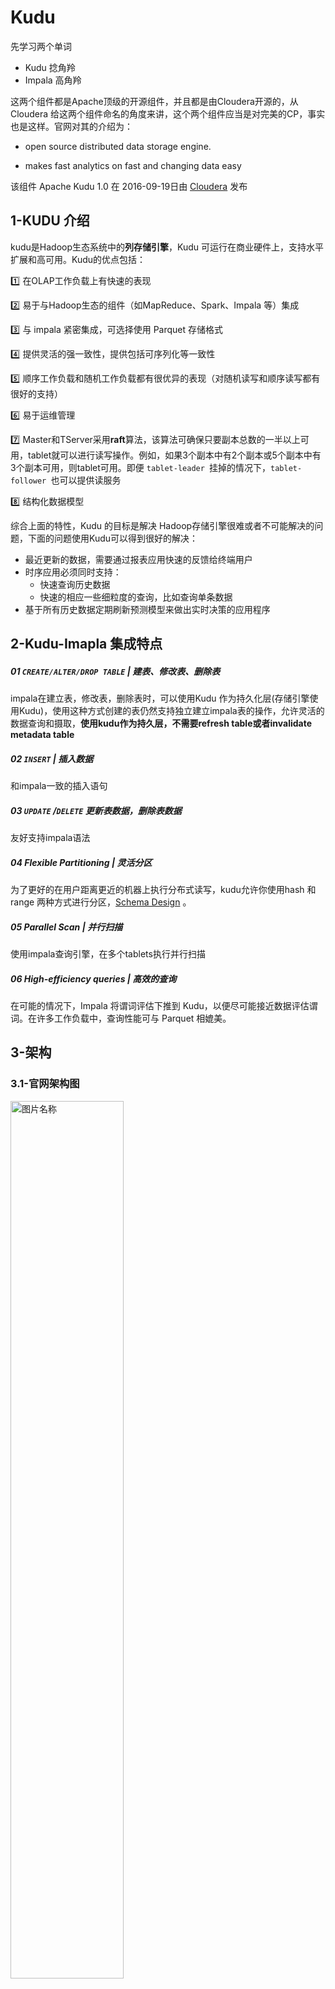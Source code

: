 # Kudu

先学习两个单词

* Kudu 捻角羚  
* Impala   高角羚 

这两个组件都是Apache顶级的开源组件，并且都是由Cloudera开源的，从Cloudera 给这两个组件命名的角度来讲，这个两个组件应当是对完美的CP，事实也是这样。官网对其的介绍为：

* open source distributed data storage engine.

* makes fast analytics on fast and changing data easy

该组件 Apache Kudu 1.0 在 2016-09-19日由  [Cloudera](https://en.wikipedia.org/wiki/Cloudera)  发布

## 1-KUDU 介绍

kudu是Hadoop生态系统中的**列存储引擎**，Kudu 可运行在商业硬件上，支持水平扩展和高可用。Kudu的优点包括：

:one: 在OLAP工作负载上有快速的表现

:two: 易于与Hadoop生态的组件（如MapReduce、Spark、Impala 等）集成

:three: 与 impala 紧密集成，可选择使用 Parquet 存储格式

:four: 提供灵活的强一致性，提供包括可序列化等一致性

:five: 顺序工作负载和随机工作负载都有很优异的表现（对随机读写和顺序读写都有很好的支持）

:six: 易于运维管理

:seven: Master和TServer采用**raft**算法，该算法可确保只要副本总数的一半以上可用，tablet就可以进行读写操作。例如，如果3个副本中有2个副本或5个副本中有3个副本可用，则tablet可用。即便  `tablet-leader `挂掉的情况下，`tablet-follower `也可以提供读服务

:eight: 结构化数据模型

综合上面的特性，Kudu 的目标是解决 Hadoop存储引擎很难或者不可能解决的问题，下面的问题使用Kudu可以得到很好的解决：

* 最近更新的数据，需要通过报表应用快速的反馈给终端用户
* 时序应用必须同时支持：
  * 快速查询历史数据
  * 快速的相应一些细粒度的查询，比如查询单条数据
* 基于所有历史数据定期刷新预测模型来做出实时决策的应用程序

## 2-Kudu-Imapla 集成特点

##### 01 `CREATE/ALTER/DROP TABLE` | 建表、修改表、删除表

impala在建立表，修改表，删除表时，可以使用Kudu 作为持久化层(存储引擎使用Kudu)，使用这种方式创建的表仍然支持独立建立impala表的操作，允许灵活的数据查询和摄取，**使用kudu作为持久层，不需要refresh table或者invalidate metadata table**

##### 02 `INSERT` | 插入数据

和impala一致的插入语句

##### 03 `UPDATE` /`DELETE` 更新表数据，删除表数据

友好支持impala语法

##### 04 Flexible Partitioning | 灵活分区

为了更好的在用户距离更近的机器上执行分布式读写，kudu允许你使用hash 和range 两种方式进行分区，[Schema Design](https://kudu.apache.org/docs/schema_design.html#schema_design) 。

##### 05 Parallel Scan | 并行扫描

使用impala查询引擎，在多个tablets执行并行扫描

##### 06 High-efficiency queries | 高效的查询

在可能的情况下，Impala 将谓词评估下推到 Kudu，以便尽可能接近数据评估谓词。在许多工作负载中，查询性能可与 Parquet 相媲美。

## 3-架构

###  3.1-官网架构图

<img src="./img/kudu/k1.jpg" width = "60%" height = "60%" alt="图片名称" align=center />

### 3.2-详细架构图

![](img/kudu/k3.jpg)

### 3.3-一些概念

#### 3.3.1列式存储

kudu使用列式存储，OLAP中的常用存储格式，

* 便于获取少量列（相同列的数据相邻，行存储在分布在不同的block on disk），
* 便于压缩

#### 3.3.2-Table

存储在Kudu中的表，会按照主键（primary key） 排序，一个表（table） 会被拆分成多个段(segment) ，每个段叫做 tablet

#### 3.3.3-Tablet 分区

是表的一个段，类似于其他存储引擎中的分区，只是叫法不同，一个tablet 会有一个多个副本，其中一个副本是 leader tablet ,**所有的副本都可以相应读请求，写请求由 leader 来实现**，即单主模式。Tablet leader 失效时，由  [Raft Consensus Algorithm](https://kudu.apache.org/docs/index.html#raft) 来保证leader 共识问题(即选取中新的副本Leader)。

#### 3.3.4-Tablet Server

一个 Tablet Server 包含多个 Tablet，一个Tablet 可以分布在多个Tablet Server, 即tablet 和 tablet-server是多对多的关系。

#### 3.3.5Master

有多个，都叫master，但是只有一个leader ，Mater leader 失效时，由  [Raft Consensus Algorithm](https://kudu.apache.org/docs/index.html#raft) 来处理 leader 共识问题（即选取中新的Leader）。Master的作用包括：

:one: 追踪所有的 Tablet 、tablet server 、Catalog Table 

:two: 保存集群的其他的元数据信息

:three: 处理 clinet  的读写请求，比如当客户端向Master提交建表请求时，master会在catalog table写入表元数据信息，并协调进程在Tablet Server 上创建Tablet 

此外，Master的数据信息存储在Tablet 中，保证 leader master 的数据的可靠性；master还会检测tablet Server 的心跳。

#### 3.3.6-Catalog Table

存储两种元数据：

* 表的元数据，表的schemas,存储位置，状态
* Tablet（分区）元数据，存在Tablets，每个Tablet Server  具有哪个Tablet的副本，**当前状态，起始和终止key**

#### 3.3.7-Logical Replication逻辑复制

kudu采用的复制方式并不是基于磁盘的物理复制，逻辑复制，具有以下优点：

* `insert` 插入和`update` 更新需要通过网络传输数据，`delete` 操作时，不需要传输数据，只需要传输命令到Tablet Server，所以删除是本地删除。
* 压缩操作，不需要通过网络传输数据，这一点不同于使用HDFS存储的系统需要通过网络进行大量的数据传输
* 在执行压缩时，Tablet不需要立即执行，在存储层表现为异步压缩，如此可以避免在执行压缩和高负载写入时导致的查询高延迟

## 4-Kudu Schema 设计

**Kudu 表具备和RDBMS相似的结构化数据模型**，Kudu表Schema的设计是非常重要的，因为这影响到kudu能否实现最佳的性能，下面的文档描述设计高效kudu表Schema的哲学，尤其要注意设计kudu表结构和设计关系型数据库系统表结构的差别。

在更高的层次来看，设计kudu表结构主要涉及三处：**<u> 设计列、设计主键、设计分区</u>**  ，其中设计分区是有别于关系型数据库系统中表结构设计的。加下来的部分讨论 修改已经存在表的schema，了解其中（各种schema）的局限。

[直接参考官网]()

## 5-将 Kudu 和 Impala 结合使用

kudu 和 impla可以进行几乎完美的结合，对于存储于Kudu中的数据，您可以使用impala的语法进行 增删改查。
### 5.1-内部表和外部 impala表
当你使用impala 创建kudu表的时候，您可以选择创建外部表或者是内部表
* 内部表： 当您使用impla创建表的时候，通常是有个内部表，内部表是 被impala 管理的表，删除表意味着表结构和数据都将会被删除
* 外部表：使用 `create external table --语句` ，一个外部表并不会被impala管理，删除外部表时，仅仅会删除impala  和 kudu表的映射关系。这种方便于将kudu中存在得表映射到impala。
### 5.2-使用impala SQL语法创建 kudu表
```sql 
create table test.my_first_table(
    id   bigint,
    name string,
    primary key (id)
) partition by hash partitions 16
stored as kudu
tblproperties ('kudu.master_addresses' = 'cdhkudumaster001:7051,cdhkudumaster002:7051,cdhkudumaster003:7051',
    'kudu.num_tablet_replicas' = '3');
```
关于建表语句中需要注意的地方：

:one:  主键必须放置在第一位，且主键隐式标记 `not null`

:two: 默认的副本数为3，且**只能设置为奇数**，一但设置副本数量，就不能（`alter table`）修改

:three:   可以选择设置分区，也可以不设置分区

#### 5.2.1-`create talbe as select`
下面的例子中通过 `create table .. as select` 的方式建表，
* 将`old_talbe`的所有记录导入 `new_table`表中，
* `new_table`的字段名和字段类型  取决于 `old_table`的字段名和字段类型
* 需要指定主键和分区信息
```sql 
create table new_table
primary key (ts, name)
partition by hash(name) partitions 8
stored as kudu tblproperties ('kudu.master_addresses' = 'cdhkudumaster001:7051,cdhkudumaster002:7051,cdhkudumaster003:7051','kudu.num_tablet_replicas' = '3')    
as select ts, name, value from old_table;
```
#### 5.2.2-指定Tablet 分区
理想情况下，Table较为均匀的分配到各个Tablet Server 中，Kudu目前没有手动或者自动的划分已经存在的Tablet的机制，在这个机制实现之前，您**必须在创建表的时候指定分区** 。在设置表的scheme时，**分区会按照主键(主键可能是分区主键)的字段去分区**。
```sql
create table cust_behavior (
  _id bigint primary key,
  salary string,
  edu_level int,
  usergender string,
  `group` string,
  city string,
  postcode string,
  last_purchase_price float,
  last_purchase_date bigint,
  category string,
  sku string,
  rating int,
  fulfilled_date bigint
)
partition by range (_id)
(
    partition values < 1439560049342,
    partition 1439560049342 <= values < 1439566253755,
    partition 1439566253755 <= values < 1439572458168,
    partition 1439572458168 <= values < 1439578662581,
    partition 1439578662581 <= values < 1439584866994,
    partition 1439584866994 <= values < 1439591071407,
    partition 1439591071407 <= values
)
stored as kudu
tblproperties ('kudu.master_addresses' = 'cdhkudumaster001:7051');
```
### 5.3-impala databases 和 kudu
每个impala 表都有一个namespace 我们称之为 database,默认的database 叫做default，用户可以创建或者删除其他的database。
当我们使用impala创建kudu表的时候，被创建的kudu表会按照 `impala::database_name.table_name`的方式命名。
下面几个impala中的关键词，在创建kudu表的时候是无效的：partitioned - location - rowformat。

### 5.4-优化-评估SQL谓词的性能
下面的关乎：==kudu剪裁还是impala剪裁==

* where子句包含 `= <= >= < > between in` kudu会表现出最佳性能，因为kudu会直接将相关结果返回给impala 
* 对于 `!= like` 或者其他谓词，kudu会将所有结果集返回给impala，然后依赖impala去过滤结果集

### 5.5-分区表
kudu表会根据kudu 表的主键和分区scheme 将table  partition到tablets 中，每个tablet（分区）至少由一个 tablet server 提供服务。理想情况下，table 应该被划分到尽可能多的tablet server 以获得更大的并行操作。您的partition scheme 设计细节取决于您怎样访问您存储的数据和您存储的数据类型，关于kudu表的设计，参考[Scheme design](https://kudu.apache.org/docs/schema_design.html)。

对于已经创建好的table，kudu 目前没有切割或者合并的机制，所以在您创建表的时候，必须要提供partition scheme。设计表时，请考虑使用主键，以便将 table  partition（分区）为以相似速率增长的tablet 。

您可以使用 impala 的 `partition by` 关键词，将 table partition 分区，分区方式为：`range ` 和 `hash` 。分区方式可以包含 0个或者多个 hash方式 , 加上可选的 range方式 。range 方式需要1个或者多个 主键列（可能多列主键）
#### 5.5.1-partition by range
您可以指定主键的1列或者多列为range分区字段，kudu中的range分区方式支持等于特定值或者在某个特定的范围内，这样允许您平衡写入并行度和扫描效率。假设您有一张表具有 `state,name,purchaser_count` 3个字段，下面的例子中会创建50个tablets ，每个是美国的一个州。
💔 注意：对于单调递增的值，如果您使用了range的分区方式，并且分区字段呈现单调递增的趋势，那么最后一个tablet 相对于其他分区将会越来越大。在这种情况下，建议您使用hash的分区方式或者 将range 和 hash 结合起来使用。

```sql 
create table customers (
  state string,
  name string,
  purchase_count int,
  primary key (state, name)
)
partition by range (state)
(
  partition value = 'al',
  partition value = 'ak',
  partition value = 'ar',
  -- ... etc ...
  partition value = 'wv',
  partition value = 'wy'
)
stored as kudu;
```

#### 5.5.2-partition by hash
并不像range 分区、或者结合范围分区方式那样，hash的方式将数据较为均匀的散列到  bucket 中。您需要指定散列的主键列和散列桶的个数。假设被分区的字段本身没有表现出严重的倾斜，数据也会比较均匀的分布在各个桶中。
您可以指定多个hash 列，而且可以使用联合主键，但是一列不能在hash 语句中出现多次。以a,b两列为例子：

* 允许 `hash(a)`, `hash(b)`, hash(a,b)
* 不允许 hash(a),hash(a,b)

🧡 注意：`partition by hash ` 没有指定具体的列，表示按照主键列 进行散列。

在主键数据均匀的分布在各个域中，而且数据没有呈现出明显的倾斜时， Hash 分区是一种合理的分区方式，例如时间戳和序列ID作为主键时。

下面的例子中，按照`id`,`sku` 列将表划分为了16个 tablets , 数据将会散列到16个tablet 中，在这个例子中，一个 `sku ` 范围的查询可能读取 16个 tablet ,因此对于这个表来说，当前的scheme并不是最优的scheme，在Advanced 分区 中我们会进行优化。

```sql 
create table cust_behavior (
  id bigint,
  sku string,
  salary string,
  edu_level int,
  usergender string,
  `group` string,
  city string,
  postcode string,
  last_purchase_price float,
  last_purchase_date bigint,
  category string,
  rating int,
  fulfilled_date bigint,
  primary key (id, sku)
)
partition by hash partitions 16
stored as kudu;
```

#### 5.5.3-partiton by hash and range
这种分区方式是一种 Advanced by range，高级分区的方式

您可以结合 hash  和 range 两种分区方式去创建复杂的分区 scheme。您可以指定0个或者多个hash 和 0个或者多个 range。每种分区方式都可以包含多个列，列举每一种可能的分区scheme超过了这个文档的范畴，下面将列举一些例子来说明一些可能性。考虑到在简单hash的例子中，如果您需要经常 对sku 的范围进行查询，您可以通过结合hash和range 来优化上面的分区方式。

下面的例子中仍然会创建16个tablet ，首先会按照 id 字段散列到4个桶中，然后使用range分区按照sku字段将每个桶划分到4个tablet 中。如此，写压力会负载到至少4个tablet（有可能达到16个），当您进行一个连续的sku范围查询时，您将会有很大的概率只需要查询 四分之一的 tablet。
🧡： 默认情况下，使用`partition by hash` 主键所有字段将会散列，当需要对主键部分字段散列时，需要特别指定 `partition by hash('id')`

```sql
create table cust_behavior (
  id bigint,
  sku string,
  salary string,
  edu_level int,
  usergender string,
  `group` string,
  city string,
  postcode string,
  last_purchase_price float,
  last_purchase_date bigint,
  category string,
  rating int,
  fulfilled_date bigint,
  primary key (id, sku)
)
partition by hash (id) partitions 4,
range (sku)
(
  partition values < 'g',
  partition 'g' <= values < 'o',
  partition 'o' <= values < 'u',
  partition 'u' <= values
)
stored as kudu;
```
#### 5.5.4-multiple partition by hash 
继续上面的例子，假设查询模式是不可预测的，而且你希望保证写压力能够负载到尽可能多的tablet上，您可以多对主键列 hash 来实现最大程度的分区。
```sql
create table cust_behavior (
  id bigint,
  sku string,
  salary string,
  edu_level int,
  usergender string,
  `group` string,
  city string,
  postcode string,
  last_purchase_price float,
  last_purchase_date bigint,
  category string,
  rating int,
  fulfilled_date bigint,
  primary key (id, sku)
)
partition by hash (id) partitions 4,
             hash (sku) partitions 4
stored as kudu;
```
上面的例子中创建了16个tablet ，您也可以使用 `hash (id, sku) partitions 16` ，但是使用这种方式在进行查询时，就会扫描16个tablet ，而不是可能只扫描4个tablet。
#### 5.5.6-非覆盖范围分区
==kudu 1.0 及更高版本支持==使用非覆盖范围分区，可以为下面这些问题提供解决方案：

* 在没有非覆盖范围分区情况下，如果是时间序列或者是其他不断递增的主键的scheme ，存储历史数据的tablet将会是固定大小，接受新数据的tablet 将会没有限制的增长

* 如果您想根据种类（例如销售地区，产品类型）来partition 数据，在没有非覆盖范围分区情况下，您必须提前知道所有的这些种类，以及在需要增加或者减少分区（比如增加或者减少产品类型）的时候，您必须重建您的table。

更详细的关于非覆盖范围分区，参考 [Scheme Design](https://kudu.apache.org/docs/schema_design.html)。

下面的例子中对于存储的日志数据，每年会创建一个tablet(一共5个tablet) ,当向表中插入数据时，仅仅接受 2012-2016年的数据，超过range范围的数据将会被拒绝插入。
```sql 
 create table sales_by_year (
  year int, sale_id int, amount int,
  primary key (year, sale_id)
)
partition by range (year) (
  partition value = 2012,
  partition value = 2013,
  partition value = 2014,
  partition value = 2015,
  partition value = 2016
)
stored as kudu;
```
当记录即将来到2017的时候，应该使用下面的语句将2017范围加入到表中：
`alter table sales_by_year add range partition value = 2017;` 
如果数据是按照滚动窗口保留的，可以使用下面的命令将分区数据删除，如果2012年的数据不在需要保留，下面命令会进行批量的删除：
`alter table sales_by_year drop range partition value = 2012;`
🧡 注意： 就像删除表一样，删除分区的数据也是不可挽回的。所以慎重删除。

#### 5.5.7-关于分区的重要规则
* 对于数据量很大的表，比如事实表，您的tablet （分区）数量应该和kudu集群的内核数保持一致
* 对于小表，比如维度表，保证每个tablet 至少有1GB大小。

通常来说，在当前的实现中，需要注意tablet的数量对读的并行性的限制，当tablet的数量超过内核数量过多时，可能会导致收益递减。

### 5.6-向 kudu 表中插入数据
impala允许您使用标准SQL语法向 Kudu中插入数据。
#### 5.6.1-插入单一数据
这个例子插入了一条数据
```sql 
insert into my_first_table values (99, "sarah");
```
下面这个例子插入了3条数据
```sql 
insert into my_first_table values (1, "john"), (2, "jane"), (3, "jim");

```
#### 5.6.2-批量插入
当进行批量插入的时候，最少有三种选择，每一种都有其优点和缺点，具体使用哪种方式取决您的数据和具体的情况。

:one: multiple single insert statement 

这种方式很好理解和实现，但是这种方式很低效，因为相较于kudu的插入表现，impala 有很高的启动成本，这种方式会导致很高的延迟和有点差劲的吞吐。

:two: single insert statement with multiple values

如果您的插入包含了超过1024个value 语句，在给kudu 发送请求之前，impal 会将1024（或者是batch_size）个值打包在一起，这种方式会比单独插入更好，因为摊销了impala启动的成本。您可以通过`set batch_size = 10000` 来设置当前的impala shell session 批量插入的size 。
🧡 注意：增加batch_size 的值会导致impala使用更多的内存，您应该考虑增加了之后对于集群的影响。

:three: batch insert

这种方式通常是表现最好的方式，通常使用 select  from 的方式导入到kudu

*  如果您的数据不在impala 中，一种可选的策略就是从 文本文件 (比如tsv 文件或者 csv文件)中导入到impala

* 创建kudu 表，注意设计为主键的列不能为null
* 通过查询的方式将数据导入到kudu，就像下面的例子中：
```sql
insert into my_kudu_table
  select * from legacy_data_import_table;
```

#### 5.6.3-插入 和 主键唯一性违规 insert and primary key uniqueness violations
在大多数关系型数据中，如果您尝试插入一行已经存在的数据，由于唯一性约束您的插入会失败。但是在 kudu + impala 中，会执行插入语句，但是会生成一个告警。如果插入的行是为了替代已经存在的行，可以使用 `upsert` 语句 而不是 `insert` 语句，比如下面的例子：

```sql 
create table if not exists tmp.my_first_table
( id int comment '',
  name string comment '',
  primary key(id)
)stored as kudu tblproperties ('kudu.master_addresses'='cdhkudumaster001:7051,cdhkudumaster002:7051,cdhkudumaster003:7051');


insert into tmp.my_first_table values(1,'z3'); -- 表中有一行记录： 1,'z3'
insert into tmp.my_first_table values(1,'l4'); -- 会产生一个告警，表中的数据仍然为：1,'z3'

upsert into tmp.my_first_table values(1,'l4'); -- 表中有一行记录：1,'l4'
```
### 5.7.1-更新 1 行
```sql
update my_first_table set name="bob" where id = 3;
```
🧡 注意，`update` 语句只有在impala + kudu 环境下才会生效
#### 5.7.2-批量更新
您可以像批量插入那样记性批量更新
`update my_first_table set name="bob" where age > 10;`

### 5.8-删除

####  5.8.1-删除1行

`delete from my_first_table where id < 3;`
你可以使用更复杂的删除语法。from 子句中的 逗号是impala join 查询的一种方式，关于更多的[impala join](https://impala.apache.org/docs/build/html/topics/impala_joins.html).
`delete c from my_second_table c, stock_symbols s where c.name = s.symbol;`
🧡 注意，`delete` 语句只有在impala + kudu 环境下才会生效

#### 5.8.2-批量删除
您可以像批量插入那样记性批量删除
`delete from my_first_table where id < 3;`

### 5.9-kudu 不支持事务

在执行 `insert、 update、 delete ` 操作时，失败,`insert、update、delete` 不能作为一个整体性的事务性语句，所以kudu 不能像众多的关系型数据库那样提供事务的支持，如果您需要事务，需要在应用中进行设计。

### 5.10-更改表属性
您可以通过更改表属性的方式来改变更和kudu表关联的impala元数据信息，包括
* 表名
* kudu master 地址
* 内部或者外部表
#### 5.10.1-impala 映射表 重命名
`alter table my_table rename to my_new_table`
🧡 在impala 3.2 或者更低的版本中，使用`alter table ... rename ` 语句只会重命名 impala 映射表，不管这个表是外部表还是内部表。从impala-3.3开始，重命名表名同样会重命名底层的kudu表名

#### 5.10.2-为一个内部表重命名基础kudu表
在 impala-2.11 或者更低的版本中，通过 `kudu.table_name` 属性可以将kudu 基础表重命名：
```sql
alter table my_internal_table
set tblproperties('kudu.table_name' = 'new_name')
```
#### 5.10.3-重新映射一个外部表和一个不同kudu表
如果另外一个应用在impala下重名了一个kudu表，我们可以重新映射外部表以指向一个不同的kudu表
```sql
alter table my_external_table_
set tblproperties('kudu.table_name' = 'some_other_kudu_table')
```
#### 5.10.4-变更kudu master 地址
```sql
alter table my_table
set tblproperties('kudu.master_addresses' = 'kudu-new-master.example.com:7051');
```
#### 5.10.5变更内部表为外部表
```sql
alter table my_table set tblproperties('external' = 'true');
```
### 5.11使用impala 删除 kudu表
如果使用impala创建了一个内部表 `create table` , `drop table`语法会删除表及表中的数据，如果是 `create external table` 创建的外部表，`drop table` 仅仅会删除impala 和 kudu 表之间的映射关系 ，但是 Kudu 表完好无损，包括所有数据。
`drop table my_first_table;`

## 6-kudu parper 部分
Kudu使用类LSM模型，Scan操作支持谓词下推，在kudu的内部存在timestamp，但是timestamp不会暴露给用户，只用于内部确保数据一致性。





### 2.Kudu at a high level
### 3.Architecture
### 4.Tablet storage




## 7-Kudu 扩展指南

这里会详细的描述Kudu如何扩展各种系统资源，包括内存、文件描述符、线程等。[scaling limits](https://kudu.apache.org/docs/known_issues.html#_scale)  中保存着Kudu 集群相关参数的最大建议值，您可以基于数据量粗略的估计需要配置的参数。

### Terms

我们会使用到以下的几个条款：

* 热副本：所谓热副本就是不断的接收写入的Tablet 副本。比如，在一个时序的例子中，在最近的Range 分区中（按照time字段分区）总会接收到最新的数据，这就是热副本
* 冷副本：相对于热副本而言，低频的接收写入，注意这里是写入。例如在时间为range 分区的例子中，过去的时间不会在接收写入，但是会被频繁的读取，这部分数据就是冷副本。
* 磁盘数据：所有存储在磁盘中的Tablets Server 的（复制后、压缩后、编码后）数据，

### 工作负载例子

下面的例子中使用下面的参数进行计算：

* 200 个 热副本 / Tablet Server
* 1600 个冷副本 / Tabet Server
* 8TB 的数据量 / Table Server （4.5G / replicat)
* 512MB Block cache
* 40 个内核 / 每个机器
* 每个机器能够打开的文件描述符为 32000个
* 具有一个40列的读工作负载表

### 内存

--memory_limit_hard_bytes  参数决定Kudu Table Server 能够使用的最大内存。Kudu Tablet Server 内存的使用随着数据规模、写工作负载，读并发变化。下表提供了一些参数值用于粗略的及计算内存使用量。

#### 表1，Tablet Server 内存使用

| 类型                                | 乘数                                       | 描述                                              |
| ----------------------------------- | ------------------------------------------ | ------------------------------------------------- |
| 每TB磁盘数据需要内存                | 1.5GB/TB                                   | 在Tablet Server中每增加1TB数据，需要增加1.5GB内存 |
| 热副本的MemRowSets 和DeltaMemStores | 至少128M/热副本                            | 每次MemRowSets 需要刷新的最小数据量，             |
| 扫描                                | 256Kb每列每核心高频读取表                  | 扫描需要大量内存                                  |
| Block Cache 块缓存                  | `-block_cache_capacity_mb` (default 512MB) | 专门给块缓存用的内存                              |

根据上表来计算需要的内存

#### 表2 工作负载实例需要的内存

| 类型               | 数量                              |
| ------------------ | --------------------------------- |
| 磁盘数据量 ： 8 TB | 8 TB * 1.5GB / 1TB = 12G          |
| 200个热副本        | 200 * 128M =  25.6GB              |
| 1 个40列高频扫描表 | 40 * 40 *   256KB = 409.6MB       |
| 块存储             | --block_cache_capacity_mb = 512MB |
| 期望内存使用       | 38.5G                             |
| 建议内存限制       | 52G                               |

使用以上方法可粗略的估计Kudu的内存使用量，期望值应该是限制值的50%-75%。

#### 验证内存限制是否是充足的

在配置了 --memery_limit_hadd_bytes的限制内存之后，执行一个空座负载观察Kudu Tablet Server 进程的RAM的使用情况，进程的使用情况大部分时间应该在限制内存使用量的50%- 70% ，并允许偶尔的超过75% 但是在100%以下，如果总是超过75%，那么内存限制需要提高内存限制。

除此之外，监控内存拒绝日志也非常有效：

`Service unavailable: Soft memory limit exceeded (at 96.35% of capacity)`

并且观察内存拒绝矩阵：

* leader_memory_pressure_rejections
* follower_memory_pressure_rejections
* transaction_memory_pressure_rejections

由于内存压力导致的偶尔拒绝是可以的，并且可以作为对客户端的背压，客户端将透明地重试操作。但是，任何操作都不应超时。

### 文件描述符

   

> 🤣 **文件描述符** 🤣：文件描述符在形式上是一个非负整数。实际上，它是一个索引值，指向[内核](https://zh.wikipedia.org/wiki/内核)为每一个[进程](https://zh.wikipedia.org/wiki/进程)所维护的该进程打开文件的记录表。当程序打开一个现有文件或者创建一个新文件时，内核向进程返回一个文件描述符。Linux 系统中，把一切都看做是文件，当进程打开现有文件或创建新文件时，内核向进程返回一个文件描述符，文件描述符就是内核为了高效管理已被打开的文件所创建的索引，用来指向被打开的文件，所有执行I/O操作的系统调用都会通过文件描述符。
>
> [关于更多的文件描述符内容](https://segmentfault.com/a/1190000009724931)

进程被允许的打开文件描述符（File Descriptors [fds]）的最大数量。如果一个 Tablet Server 尝试打开太多的fds , 会产生一个告警信息“ too many open files ” ，下面的表格总结了Tablet Server 应该配置的 文件描述符参数。

#### 表3 Tablet Server 文件描述符使用

| 类型     | 乘数                                                         | 描述                                                         |
| -------- | ------------------------------------------------------------ | ------------------------------------------------------------ |
| 文件缓存 | --block_manager_max_open_files 参数指定，默认为进程最大值的40% | 文件缓存能够使用的最大打开文件描述符数量                     |
| 热副本   | 2个/WAL 段文件 , 1个 / WAL 索引文件                          | 每个热副本应该使用的文件描述符                               |
| 冷副本   | 3个 / 冷副本                                                 | 每个冷副本使用的文件描述符，2个/给WAL 段文件，1个/给WAL 索引文件 |

每个副本至少有一个WAL 段文件和一个WAL索引文件，而且WAL段文件和WAL索引文件的数量应该一致；但是，一个正常的副本的WAL索引文件和段文件数量可能会被一个落后的副本大，WAL段和索引文件描述符会被关闭当WAL被垃圾回收的时候。

在假设某些副本滞后并使用 10 个 WAL 段的情况下，将此信息用于示例负载可提供文件描述符使用情况的以下细分：

| 类型        | 数量                                                         |
| ----------- | ------------------------------------------------------------ |
| 文件缓存    | 40% * 32000dfs = 12800fds                                    |
| 1600 冷副本 | 1600 冷副本 * 3 fds / 冷副本 = 4800fds                       |
| 200个热副本 | (2/段文件*10段文件/热副本 * 200热副本) + (1/索引文件 * 10 索引文件/热副本 * 200 热副本) = 6000dfs |
| 总计        | 23600fds                                                     |

所以对于在这个例子来说，Tablet Server 大概有 32000 - 23600 = 8200 个fds空余。如果接近当前配置的限制，配置更高的文件描述符限制通常没有缺点。

### 线程

操作系统允许进程使用的最大线程数，而且这个参数通常很难或不可能改变。因此这部分会有更多的介绍信息。

如果一个kudu Tablet Server  的线程个数超过了操作系统的限制，会产生日志信息 “ pthread_create failed: Resource temporarily unavailable” ，如果系统的线程个数超过了限制，相同节点的其他进程可能也会发生这个问题。

线程和线程池在KUDU 中用于各种目的，线程的数量不会随着负载、数据量、Tablet 大小进行 扩充，线城是一个硬编码常量 或者是一个配置参数，或者依赖于一些静态维度（比如CPU核数）

唯一的例外是WAL 追加线程，kudu会为每个热副本分配一个WAL 追加线程，尤其要注意所有的副本在启动的时候都会认为是热的，所以Tablet Server 的线程数会在副本启动的时候达到顶峰，在结束的时候数量会下降。

PS： **预写式日志（WAL, write-ahead-log）**（也称为**重做日志（redo log）**）。这一般是一个仅追加的文件。



### 分区管理

#### 删除分区

```sql 
show range partitions tmp.kudu_live_order_basic_rt_01; -- 查询range 分区
alter table tmp.kudu_live_order_basic_rt_01 drop range PARTITION '2021-10-01' <= VALUES; -- 删除分区，注意范围关系 
-- 下面的删除是无法通过的
alter table tmp.kudu_live_order_basic_rt_01 drop range PARTITION  VALUES >= '2021-10-01'
```

```sql 


In the CREATE TABLE statement, the columns that comprise the primary key must be listed first. Additionally, primary key columns are implicitly marked NOT NULL.

A replication factor must be an odd number

When a managed Kudu table is created from within Impala, the corresponding Kudu table will be named 
eg:
'impala::ods.kudu_ywcloud_org_df'

The following Impala keywords are not supported when creating Kudu tables: - PARTITIONED - LOCATION - ROWFORMAT

You must provide a partition schema for your table when you create it

PARTITION BY HASH with no column specified is a shortcut to create the desired number of buckets by hashing all primary key columns.

Column 'platform_order_no' in 'HASH (platform_order_no) PARTITIONS 4' is not a key column. Only key columns can be used in PARTITION BY
```

 Kudu的存储是不基于HDFS的，构建集群时，kudu颇有可能和HDFS共同占用物理磁盘或者云磁盘，理想状况是独立空间。

### Optimizing Performance

```sql

=, <=, '\<', '\>', >=, BETWEEN, or IN This provides optimum performance, because Kudu only returns the relevant results to Impala

!=, LIKE, or any other predicate type supported by Impala  return implala depend on impala filer 


For large tables, such as fact tables, aim for as many tablets as you have cores in the cluster.

For small tables, such as dimension tables, ensure that each tablet is at least 1 GB in size.

Increasing the number of tablets significantly beyond the number of cores is likely to have diminishing returns.


-- insert  bulk 
Multiple single INSERT statements
This approach has the advantage of being easy to understand and implement. This approach is likely to be inefficient because Impala has a high query start-up cost compared to Kudu’s insertion performance. This will lead to relatively high latency and poor throughput.

Single INSERT statement with multiple VALUES
If you include more than 1024 VALUES statements, Impala batches them into groups of 1024 (or the value of batch_size) before sending the requests to Kudu. This approach may perform slightly better than multiple sequential INSERT statements by amortizing the query start-up penalties on the Impala side. To set the batch size for the current Impala Shell session, use the following syntax: set batch_size=10000;
Increasing the Impala batch size causes Impala to use more memory. You should verify the impact on your cluster and tune accordingly.

```





## impala kudu

```sql
create external table -- 外部表 不受impala管理，删除表时候删除kudu和impala之间的映射

create table  -- 内部表 impala管理，删除表，真正的删除
```



建表指定参数

```sql 
create table if not exists ods.kudu_live_goods_category_df
(
    id                 int comment '自增id',
    pk_id              string comment '来源+商品id',
    from_source        string comment '平台来源,4快手,5有赞,8抖音',
    goods_id           string comment '商品id',
    goods_name         string comment '商品名称',
    category_id        string comment '第三方类目id,叶子级',
    category_name      string comment '叶子级名称',
    category_path      string comment '多级类目全路径id,!@!分割',
    category_path_name string comment '多级类目全路径名称',
    `group` string comment 'implala关键字用漂号'
    status             string comment '类目状态 1：正常 2：禁用',
    created_at         timestamp,
    updated_at         timestamp,
    etl_time           timestamp comment '数据时间',
    primary key (id,pk_id)
) partition by hash partitions 2
stored as kudu tblproperties ('kudu.master_addresses'='cdhkudumaster001:7051,cdhkudumaster002:7051,cdhkudumaster003:7051','kudu.num_tablet_replicas' = 'n');

-- 设置range 和 hash 复合分区时，必须 先 hash 后range 
```





### insert into 

```sql 
INSERT INTO my_first_table VALUES (1, "john"), (2, "jane"), (3, "jim");
-- 之后
INSERT INTO my_first_table VALUES (1, "isea"), (2, "wo"), (3, "air");
-- 之后查询内容，可以观察到数据没有发生改变

UPSERT INTO my_first_table VALUES (1, "ise"), (2, "andy"), (3, "wudi"),(5,"so happy")
-- 执行上述语句之后，可以观察到数据发生变化


```

### 构建udf函数

```sql 
create function if not exists impala_get_province_v1(string) returns string  location 'hdfs:///user/benchen/lib/impala-getAddress.jar' symbol='com.ywwl.warehouse.GetProvince';
```







## 报错

### 01：Service unavailable: Soft memory limit exceeded (at 106.05% of capacity).

解决方案：

```sql 
memory_limit_hard_bytes
maintenance_manager_num_threads 
block_cache_capacity_mb 
-- 增大目前的3个参数
```

* Kudu Tablet Server Maintenance Threads 这个参数决定了Kudu后台对数据进行维护操做，如写入数据时的并发线程数。并发数越大，吞吐量越高，
* memory_limit_hard_bytes Tablet Server能使用的最大内存量，有多大，设置多大，tablet Server在批量写入数据时并不是实时写入磁盘，而是先Cache在内存中，   在flush到磁盘。这个值设置太小时，会形成Kudu数据写入性能显著降低。对于写入性能要求比较高的集群，建议设置更大的值（通常是机器内存的百分之80） Kudu Tablet Server Hard Memory Limit Kudu的Tablet Server能使用的最大内存。Tablet Server在批量写入数据时并不是实时写入磁盘，  而是先Cache在内存中，在flush到磁盘。这个值设置太小时，会形成Kudu数据写入性能显著降低。对于写入性能要求比较高的集群，建议设置更大的值，好比32GB。
* block_cache_capacity_mb 分配给Kudu Tablet Server块缓存的最大内存量，建议是2-4G.



## value too large for column 问题

**报错信息**：Kudu error(s) reported, first error: Invalid argument: value too large for column 'sku_id' (105741 bytes, maximum is 65536 bytes)

* 方法1：修改配置，
* 方法2：检查当前字段，是否可以通过某种手段减少字符串的长度，如执行group_concat之后对字段去重。

## Index

[可参考文档]([kudu 学习知识点总结（二） - 尚码园 (shangmayuan.com)](https://www.shangmayuan.com/a/9fd32ba49aaa408591358592.html)) 对于KUDU的总结很到位。

